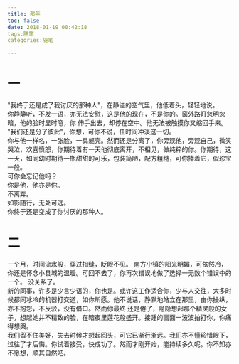 ```yaml
---
title: 那年  
toc: false  
date: 2018-01-19 00:42:18  
tags:随笔  
categories:随笔  

---
```


# 一

"我终于还是成了我讨厌的那种人"，在静谥的空气里，他低着头，轻轻地说。  
你静静听，不发一语，亦无法安慰，这是他的现在，不是你的。窗外路灯忽明忽暗，他的脸时显时隐，你 伸手出去，却停在空中。他无法被触摸你又缩回手来。  
"我们还是分了彼此"，你想，可你不说，任时间冲淡这一切。  
你与他一样名，一张脸，一具躯壳。然而还是分离了，你旁观他，旁观自己，微笑哭泣，欢喜愤怒，你期待着有一天他彻底离开，不相见，做纯粹的你。你期待，这一天，如同幼时期待一瓶甜甜的可乐，包装简陋，配方粗糙，可你捧着它，似珍宝一般。  
可你会忘记他吗？  
你是他，他亦是你。  
不离弃。  
如影随行，无处可逃。  
你终于还是变成了你讨厌的那种人。  
# 二
一个月，时间流水般，穿过指缝，眨眼不见。 南方小镇的阳光明媚，可依然冷，你还是怀念小县城的温暖。可回不去了，你再次错误地做了选择一无数个错误中的一个。 没关系了。  
新的同事，许多是少言少语的，你也是。或许这工作适合你，少与人交往，大多时候都同冰冷的机器打交道，如你所愿。他不说话，静默地站立在那里，由你操纵，亦不抱怨，不反驳，没有借口。然而你最终 还是倦了，隐隐想起那个精灵般的女子，想起她并不精致的脸，在暗夜里莲花般盛开。接踵的画面ㄧ波波拍打你，你痛得想哭。  
我们留不住美好，失去时候才想起回头，可它已渐行渐远。我们亦不懂珍惜眼下，过往了才后悔。你试着接受，快成功了。然而才刚开始，能持续多久呢。你不知亦不愿想，顺其自然吧。  

